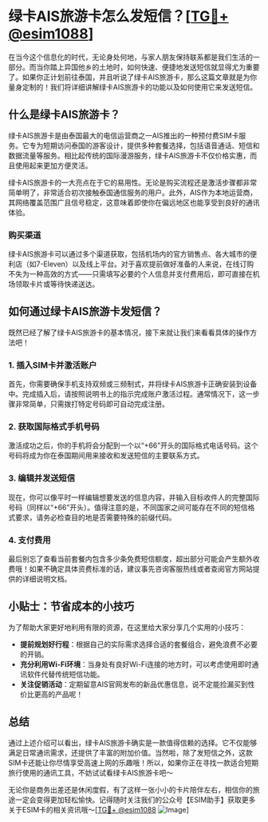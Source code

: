 # 绿卡AIS旅游卡怎么发短信？[[TG💪+ @esim1088](https://t.me/s/esim1088)]

在当今这个信息化的时代，无论身处何地，与家人朋友保持联系都是我们生活的一部分。而当你踏上异国他乡的土地时，如何快速、便捷地发送短信就显得尤为重要了。如果你正计划前往泰国，并且听说了绿卡AIS旅游卡，那么这篇文章就是为你量身定制的！我们将详细讲解绿卡AIS旅游卡的功能以及如何使用它来发送短信。

## 什么是绿卡AIS旅游卡？

绿卡AIS旅游卡是由泰国最大的电信运营商之一AIS推出的一种预付费SIM卡服务。它专为短期访问泰国的游客设计，提供多种套餐选择，包括语音通话、短信和数据流量等服务。相比起传统的国际漫游服务，绿卡AIS旅游卡不仅价格实惠，而且使用起来更加方便灵活。

绿卡AIS旅游卡的一大亮点在于它的易用性。无论是购买流程还是激活步骤都非常简单明了，非常适合初次接触泰国通信服务的用户。此外，AIS作为本地运营商，其网络覆盖范围广且信号稳定，这意味着即使你在偏远地区也能享受到良好的通讯体验。

### 购买渠道

绿卡AIS旅游卡可以通过多个渠道获取，包括机场内的官方销售点、各大城市的便利店（如7-Eleven）以及线上平台。对于喜欢提前做好准备的人来说，在线订购不失为一种高效的方式——只需填写必要的个人信息并支付费用后，即可直接在机场领取卡片或等待快递送达。

## 如何通过绿卡AIS旅游卡发短信？

既然已经了解了绿卡AIS旅游卡的基本情况，接下来就让我们来看看具体的操作方法吧！

### 1. 插入SIM卡并激活账户

首先，你需要确保手机支持双频或三频制式，并将绿卡AIS旅游卡正确安装到设备中。完成插入后，请按照说明书上的指示完成账户激活过程。通常情况下，这一步骤非常简单，只需拨打特定号码即可自动完成注册。

### 2. 获取国际格式手机号码

激活成功之后，你的手机将会分配到一个以“+66”开头的国际格式电话号码。这个号码将成为你在泰国期间用来接收和发送短信的主要联系方式。

### 3. 编辑并发送短信

现在，你可以像平时一样编辑想要发送的信息内容，并输入目标收件人的完整国际号码（同样以“+66”开头）。值得注意的是，不同国家之间可能存在不同的短信格式要求，请务必检查目的地是否需要特殊的前缀代码。

### 4. 支付费用

最后别忘了查看当前套餐内包含多少条免费短信额度，超出部分可能会产生额外收费哦！如果不确定具体资费标准的话，建议事先咨询客服热线或者查阅官方网站提供的详细说明文档。

## 小贴士：节省成本的小技巧

为了帮助大家更好地利用有限的资源，在这里给大家分享几个实用的小技巧：

- **提前规划好行程**：根据自己的实际需求选择合适的套餐组合，避免浪费不必要的开销。
- **充分利用Wi-Fi环境**：当身处有良好Wi-Fi连接的地方时，可以考虑使用即时通讯软件代替传统短信功能。
- **关注促销活动**：定期留意AIS官网发布的新品优惠信息，说不定能捡漏买到性价比更高的产品呢！

## 总结

通过上述介绍可以看出，绿卡AIS旅游卡确实是一款值得信赖的选择。它不仅能够满足日常通讯需求，还提供了丰富的附加价值。当然啦，除了发短信之外，这款SIM卡还能让你尽情享受高速上网的乐趣哦！所以，如果你正在寻找一款适合短期旅行使用的通讯工具，不妨试试看绿卡AIS旅游卡吧～

无论你是商务出差还是休闲度假，有了这样一张小小的卡片陪伴左右，相信你的旅途一定会变得更加轻松愉快。记得随时关注我们的公众号【ESIM助手】获取更多关于ESIM卡的相关资讯哦～[[TG💪+ @esim1088](https://t.me/s/esim1088) ![Image](https://i.postimg.cc/4NQfJmqS/Snipaste-2025-05-13-00-14-12.png)]